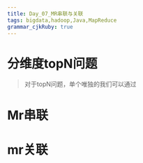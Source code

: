 ```yaml
---
title: Day_07_MR串联与关联
tags: bigdata,hadoop,Java,MapReduce
grammar_cjkRuby: true
---
```


# 分维度topN问题

> 对于topN问题，单个唯独的我们可以通过


# Mr串联

# mr关联

